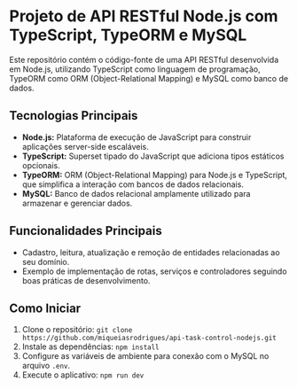 # Projeto de API RESTful Node.js com TypeScript, TypeORM e MySQL

Este repositório contém o código-fonte de uma API RESTful desenvolvida em Node.js, utilizando TypeScript como linguagem de programação, TypeORM como ORM (Object-Relational Mapping) e MySQL como banco de dados.

## Tecnologias Principais

- **Node.js:** Plataforma de execução de JavaScript para construir aplicações server-side escaláveis.
- **TypeScript:** Superset tipado do JavaScript que adiciona tipos estáticos opcionais.
- **TypeORM:** ORM (Object-Relational Mapping) para Node.js e TypeScript, que simplifica a interação com bancos de dados relacionais.
- **MySQL:** Banco de dados relacional amplamente utilizado para armazenar e gerenciar dados.

## Funcionalidades Principais

- Cadastro, leitura, atualização e remoção de entidades relacionadas ao seu domínio.
- Exemplo de implementação de rotas, serviços e controladores seguindo boas práticas de desenvolvimento.

## Como Iniciar

1. Clone o repositório: `git clone https://github.com/miqueiasrodrigues/api-task-control-nodejs.git`
2. Instale as dependências: `npm install`
3. Configure as variáveis de ambiente para conexão com o MySQL no arquivo `.env`.
4. Execute o aplicativo: `npm run dev`
